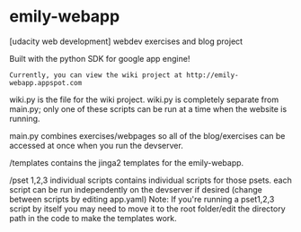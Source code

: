 emily-webapp
============

[udacity web development] webdev exercises and blog project 

Built with the python SDK for google app engine!

	Currently, you can view the wiki project at http://emily-webapp.appspot.com

wiki.py is the file for the wiki project. wiki.py is completely separate from main.py; only one of these scripts can be run at a time when the website is running.

main.py combines exercises/webpages so all of the blog/exercises can be accessed at once when you run the devserver.

/templates contains the jinga2 templates for the emily-webapp.

/pset 1,2,3 individual scripts contains individual scripts for those psets. each script can be run independently on the devserver if desired (change between scripts by editing app.yaml)
Note: If you're running a pset1,2,3 script by itself you may need to move it to the root folder/edit the directory path in the code to make the templates work.